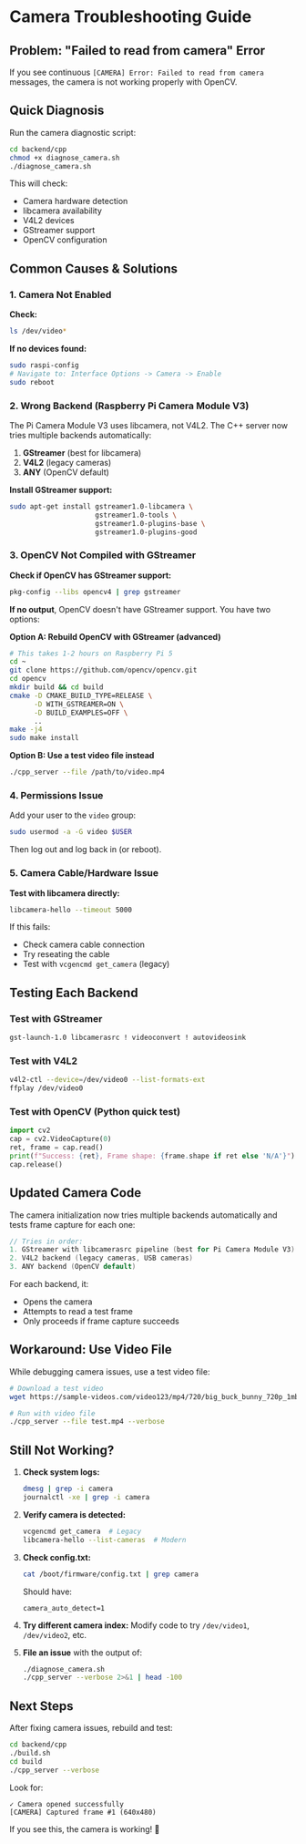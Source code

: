 # Camera Troubleshooting Guide

## Problem: "Failed to read from camera" Error

If you see continuous `[CAMERA] Error: Failed to read from camera` messages, the camera is not working properly with OpenCV.

## Quick Diagnosis

Run the camera diagnostic script:

```bash
cd backend/cpp
chmod +x diagnose_camera.sh
./diagnose_camera.sh
```

This will check:
- Camera hardware detection
- libcamera availability
- V4L2 devices
- GStreamer support
- OpenCV configuration

## Common Causes & Solutions

### 1. Camera Not Enabled

**Check:**
```bash
ls /dev/video*
```

**If no devices found:**
```bash
sudo raspi-config
# Navigate to: Interface Options -> Camera -> Enable
sudo reboot
```

### 2. Wrong Backend (Raspberry Pi Camera Module V3)

The Pi Camera Module V3 uses libcamera, not V4L2. The C++ server now tries multiple backends automatically:

1. **GStreamer** (best for libcamera)
2. **V4L2** (legacy cameras)
3. **ANY** (OpenCV default)

**Install GStreamer support:**
```bash
sudo apt-get install gstreamer1.0-libcamera \
                     gstreamer1.0-tools \
                     gstreamer1.0-plugins-base \
                     gstreamer1.0-plugins-good
```

### 3. OpenCV Not Compiled with GStreamer

**Check if OpenCV has GStreamer support:**
```bash
pkg-config --libs opencv4 | grep gstreamer
```

**If no output**, OpenCV doesn't have GStreamer support. You have two options:

**Option A: Rebuild OpenCV with GStreamer (advanced)**
```bash
# This takes 1-2 hours on Raspberry Pi 5
cd ~
git clone https://github.com/opencv/opencv.git
cd opencv
mkdir build && cd build
cmake -D CMAKE_BUILD_TYPE=RELEASE \
      -D WITH_GSTREAMER=ON \
      -D BUILD_EXAMPLES=OFF \
      ..
make -j4
sudo make install
```

**Option B: Use a test video file instead**
```bash
./cpp_server --file /path/to/video.mp4
```

### 4. Permissions Issue

Add your user to the `video` group:
```bash
sudo usermod -a -G video $USER
```

Then log out and log back in (or reboot).

### 5. Camera Cable/Hardware Issue

**Test with libcamera directly:**
```bash
libcamera-hello --timeout 5000
```

If this fails:
- Check camera cable connection
- Try reseating the cable
- Test with `vcgencmd get_camera` (legacy)

## Testing Each Backend

### Test with GStreamer
```bash
gst-launch-1.0 libcamerasrc ! videoconvert ! autovideosink
```

### Test with V4L2
```bash
v4l2-ctl --device=/dev/video0 --list-formats-ext
ffplay /dev/video0
```

### Test with OpenCV (Python quick test)
```python
import cv2
cap = cv2.VideoCapture(0)
ret, frame = cap.read()
print(f"Success: {ret}, Frame shape: {frame.shape if ret else 'N/A'}")
cap.release()
```

## Updated Camera Code

The camera initialization now tries multiple backends automatically and tests frame capture for each one:

```cpp
// Tries in order:
1. GStreamer with libcamerasrc pipeline (best for Pi Camera Module V3)
2. V4L2 backend (legacy cameras, USB cameras)
3. ANY backend (OpenCV default)
```

For each backend, it:
- Opens the camera
- Attempts to read a test frame
- Only proceeds if frame capture succeeds

## Workaround: Use Video File

While debugging camera issues, use a test video file:

```bash
# Download a test video
wget https://sample-videos.com/video123/mp4/720/big_buck_bunny_720p_1mb.mp4 -O test.mp4

# Run with video file
./cpp_server --file test.mp4 --verbose
```

## Still Not Working?

1. **Check system logs:**
   ```bash
   dmesg | grep -i camera
   journalctl -xe | grep -i camera
   ```

2. **Verify camera is detected:**
   ```bash
   vcgencmd get_camera  # Legacy
   libcamera-hello --list-cameras  # Modern
   ```

3. **Check config.txt:**
   ```bash
   cat /boot/firmware/config.txt | grep camera
   ```
   
   Should have:
   ```
   camera_auto_detect=1
   ```

4. **Try different camera index:**
   Modify code to try `/dev/video1`, `/dev/video2`, etc.

5. **File an issue** with the output of:
   ```bash
   ./diagnose_camera.sh
   ./cpp_server --verbose 2>&1 | head -100
   ```

## Next Steps

After fixing camera issues, rebuild and test:

```bash
cd backend/cpp
./build.sh
cd build
./cpp_server --verbose
```

Look for:
```
✓ Camera opened successfully
[CAMERA] Captured frame #1 (640x480)
```

If you see this, the camera is working! 🎉
